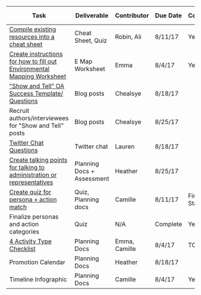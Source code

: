 | **Task**    | **Deliverable**    | **Contributor**    | **Due Date** | **Complete** | **Release Date**
--- | --- | --- | --- | --- | ---
[Compile existing resources into a cheat sheet](https://docs.google.com/document/d/1R8mfJw6__gIYzwVxs6AIfiGDqljxXkdebYU3dQca8pE/edit) | Cheat Sheet, Quiz | Robin, Ali | 8/11/17 | Yes |
[Create instructions for how to fill out Environmental Mapping Worksheet](https://docs.google.com/document/d/1KBpY7eiHjXv6jhXfftfKj4HXh3CcEGPLdWm7zJzBHWs/edit) | E Map Worksheet | Emma | 8/4/17 | Yes |
["Show and Tell" OA Success Template/ Questions](https://docs.google.com/document/d/1QkOygFX4T-Kd2b7_2HIZCHrydXvjN2Red8rKldhmUWM/edit) | Blog posts | Chealsye | 8/18/17 | |
Recruit authors/interviewees for "Show and Tell" posts | Blog posts | Chealsye | 8/25/17 | |
[Twitter Chat Questions](https://docs.google.com/document/d/1KeuBeU9tvgmakxKDc52NziE5aeT96lZ-bgoOraZHSbk/edit) | Twitter chat | Lauren | 8/18/17 | |
[Create talking points for talking to administration or representatives](https://docs.google.com/document/d/12gFGmSlJlm_L2U_9wSKu0-P4Asc_7OQB8hlIInHXFzY/edit) | Planning Docs + Assessment | Heather | 8/25/17 |
[Create quiz for persona + action match](https://docs.google.com/document/d/12gFGmSlJlm_L2U_9wSKu0-P4Asc_7OQB8hlIInHXFzY/edit) | Quiz, Planning docs | Camille | 8/11/17 | Final Stages |
Finalize personas and action categories | Quiz | N/A | Complete | Yes | Released 
[4 Activity Type Checklist](https://docs.google.com/document/d/16PM1MQ32BgmcQ1jLiA5b1bq7gN3-RXiGi-vMFV5pV28/edit?usp=sharing) | Planning Docs | Emma, Camille | 8/4/17 |TODAY| |
Promotion Calendar | Planning Docs | Heather | 8/18/17 | |
Timeline Infographic | Planning Docs | Camille | 8/4/17 | Yes |





